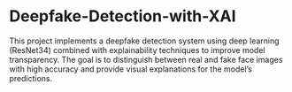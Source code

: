 # Deepfake-Detection-with-XAI
This project implements a deepfake detection system using deep learning (ResNet34) combined with explainability techniques to improve model transparency. The goal is to distinguish between real and fake face images with high accuracy and provide visual explanations for the model’s predictions.
